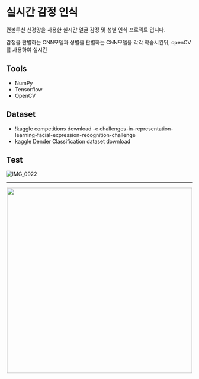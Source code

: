 # 실시간 감정 인식

컨볼루션 신경망을 사용한 실시간 얼굴 감정 및 성별 인식 프로젝트 입니다.

감정을 판별하는 CNN모델과 성별을 판별하는 CNN모델을 각각 학습시킨뒤, openCV를 사용하여 실시간  

## Tools

- NumPy
- Tensorflow
- OpenCV

## Dataset

   - !kaggle competitions download -c challenges-in-representation-learning-facial-expression-recognition-challenge
   - kaggle Dender Classification dataset download

## Test
![IMG_0922](https://user-images.githubusercontent.com/80025812/236636607-1303e74b-b2d4-443b-b1b1-abd39eda4d98.jpg)

---------------------------------------
<p align="center"><img src=""https://user-images.githubusercontent.com/80025812/236636613-491b501a-ff5a-4c2f-9f50-6180b5b6a9d8.png" width="500px" height="500px"></p>
